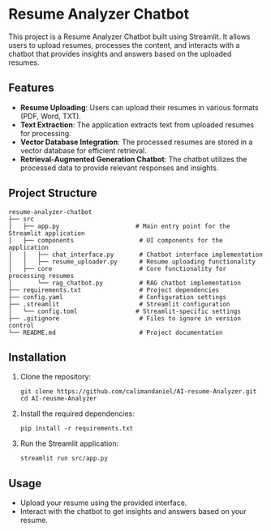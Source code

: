 # Resume Analyzer Chatbot

This project is a Resume Analyzer Chatbot built using Streamlit. It allows users to upload resumes, processes the content, and interacts with a chatbot that provides insights and answers based on the uploaded resumes.

## Features

- **Resume Uploading**: Users can upload their resumes in various formats (PDF, Word, TXT).
- **Text Extraction**: The application extracts text from uploaded resumes for processing.
- **Vector Database Integration**: The processed resumes are stored in a vector database for efficient retrieval.
- **Retrieval-Augmented Generation Chatbot**: The chatbot utilizes the processed data to provide relevant responses and insights.

## Project Structure

```
resume-analyzer-chatbot
├── src
│   ├── app.py                     # Main entry point for the Streamlit application
│   ├── components                  # UI components for the application
│   │   ├── chat_interface.py       # Chatbot interface implementation
│   │   ├── resume_uploader.py      # Resume uploading functionality
│   ├── core                        # Core functionality for processing resumes
│       └── rag_chatbot.py          # RAG chatbot implementation
├── requirements.txt                # Project dependencies
├── config.yaml                     # Configuration settings
├── .streamlit                      # Streamlit configuration
│   └── config.toml                # Streamlit-specific settings
├── .gitignore                      # Files to ignore in version control
└── README.md                       # Project documentation
```

## Installation

1. Clone the repository:
   ```
   git clone https://github.com/calimandaniel/AI-resume-Analyzer.git
   cd AI-reusme-Analyzer
   ```

2. Install the required dependencies:
   ```
   pip install -r requirements.txt
   ```

3. Run the Streamlit application:
   ```
   streamlit run src/app.py
   ```

## Usage

- Upload your resume using the provided interface.
- Interact with the chatbot to get insights and answers based on your resume.